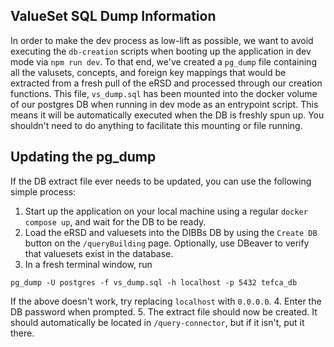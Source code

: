 ## ValueSet SQL Dump Information

In order to make the dev process as low-lift as possible, we want to avoid executing the `db-creation` scripts when booting up the application in dev mode via `npm run dev`. To that end, we've created a `pg_dump` file containing all the valusets, concepts, and foreign key mappings that would be extracted from a fresh pull of the eRSD and processed through our creation functions. This file, `vs_dump.sql` has been mounted into the docker volume of our postgres DB when running in dev mode as an entrypoint script. This means it will be automatically executed when the DB is freshly spun up. You shouldn't need to do anything to facilitate this mounting or file running.

## Updating the pg_dump

If the DB extract file ever needs to be updated, you can use the following simple process:

1. Start up the application on your local machine using a regular `docker compose up`, and wait for the DB to be ready.
2. Load the eRSD and valuesets into the DIBBs DB by using the `Create DB` button on the `/queryBuilding` page. Optionally, use DBeaver to verify that valuesets exist in the database.
3. In a fresh terminal window, run

```
pg_dump -U postgres -f vs_dump.sql -h localhost -p 5432 tefca_db
```

If the above doesn't work, try replacing `localhost` with `0.0.0.0`.
4. Enter the DB password when prompted.
5. The extract file should now be created. It should automatically be located in `/query-connector`, but if it isn't, put it there.